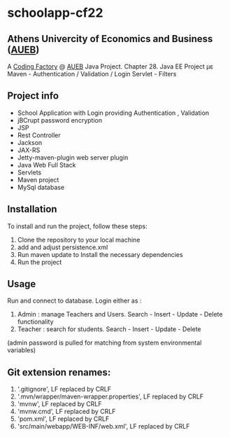 # schoolapp-cf22

## Athens Univercity of Economics and Business ([AUEB](https://aueb.gr/))
A [Coding Factory](https://codingfactory.aueb.gr/) @ [AUEB](https://aueb.gr/) Java Project. Chapter 28. Java EE Project με Maven - Authentication / Validation / Login Servlet - Filters

## Project info
- School Application with Login providing Authentication , Validation
- jBCrupt password encryption
- JSP
- Rest Controller
- Jackson
- JAX-RS
- Jetty-maven-plugin web server plugin
- Java Web Full Stack
- Servlets
- Maven project
- MySql database

## Installation
To install and run the project, follow these steps:
1. Clone the repository to your local machine
2. add and adjust persistence.xml
2. Run maven update to Install the necessary dependencies
3. Run the project

## Usage
Run and connect to database. Login either as : 
1. Admin : manage Teachers and Users. Search - Insert - Update - Delete functionality
2. Teacher : search for students. Search - Insert - Update - Delete

(admin password is pulled for matching from system environmental variables)

## Git extension renames:
1. '.gitignore', LF replaced by CRLF
2. '.mvn/wrapper/maven-wrapper.properties', LF replaced by CRLF
3. 'mvnw', LF replaced by CRLF
4. 'mvnw.cmd', LF replaced by CRLF
5. 'pom.xml', LF replaced by CRLF
6. 'src/main/webapp/WEB-INF/web.xml', LF replaced by CRLF
